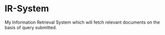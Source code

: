 # IR-System
My Information Retrieval System which will fetch relevant documents on the basis of query submitted.
